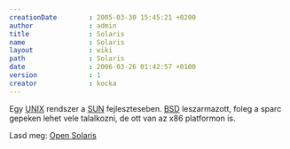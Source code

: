 ```yaml
---
creationDate        : 2005-03-30 15:45:21 +0200 
author              : admin 
title               : Solaris 
name                : Solaris 
layout              : wiki 
path                : Solaris 
date                : 2006-03-26 01:42:57 +0100 
version             : 1 
creator             : kocka 
---
```

Egy [UNIX](unix.html) rendszer a [SUN](Sun.html) fejleszteseben. [BSD](BSD.html) leszarmazott, foleg a sparc gepeken lehet vele talalkozni, de ott van az x86 platformon is.

Lasd meg: [Open Solaris](Open%20Solaris.html)
